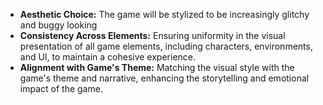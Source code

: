 - **Aesthetic Choice:** The game will be stylized to be increasingly glitchy and buggy looking
- **Consistency Across Elements:** Ensuring uniformity in the visual presentation of all game elements, including characters, environments, and UI, to maintain a cohesive experience.
- **Alignment with Game's Theme:** Matching the visual style with the game's theme and narrative, enhancing the storytelling and emotional impact of the game.